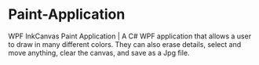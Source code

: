 # Paint-Application
WPF InkCanvas Paint Application |
A C# WPF application that allows a user to draw in many different colors. They can also erase details, select and move anything, clear the canvas, and save as a Jpg file.
